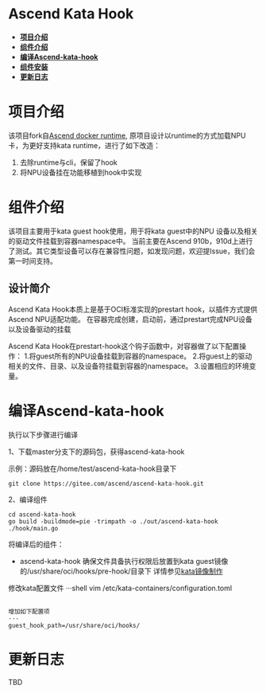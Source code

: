 # Ascend Kata Hook
-  **[项目介绍](#项目介绍)**
-  **[组件介绍](#组件介绍)**
-  **[编译Ascend-kata-hook](#编译Ascend-kata-hook)**
-  **[组件安装](#组件安装)**
-  **[更新日志](#更新日志)**

# 项目介绍
该项目fork自[Ascend docker runtime](https://github.com/Ascend/ascend-docker-runtime), 原项目设计以runtime的方式加载NPU卡，为更好支持kata runtime，进行了如下改造：
1. 去除runtime与cli，保留了hook
2. 将NPU设备挂在功能移植到hook中实现

# 组件介绍
该项目主要用于kata guest hook使用，用于将kata guest中的NPU 设备以及相关的驱动文件挂载到容器namespace中。
当前主要在Ascend 910b，910d上进行了测试。其它类型设备可以存在兼容性问题，如发现问题，欢迎提Issue，我们会第一时间支持。

## 设计简介

Ascend Kata Hook本质上是基于OCI标准实现的prestart hook，以插件方式提供Ascend NPU适配功能。
在容器完成创建，启动前，通过prestart完成NPU设备以及设备驱动的挂载


Ascend Kata Hook在prestart-hook这个钩子函数中，对容器做了以下配置操作：
1.将guest所有的NPU设备挂载到容器的namespace。
2.将guest上的驱动相关的文件、目录、以及设备符挂载到容器的namespace。
3.设置相应的环境变量。

# 编译Ascend-kata-hook
执行以下步骤进行编译

 1、下载master分支下的源码包，获得ascend-kata-hook
 
示例：源码放在/home/test/ascend-kata-hook目录下

```shell
git clone https://gitee.com/ascend/ascend-kata-hook.git
```

2、编译组件

```shell
cd ascend-kata-hook
go build -buildmode=pie -trimpath -o ./out/ascend-kata-hook ./hook/main.go
```

将编译后的组件：
- ascend-kata-hook
确保文件具备执行权限后放置到kata guest镜像的/usr/share/oci/hooks/pre-hook/目录下
详情参见[kata镜像制作](https://ai-study-room.github.io/docs/kata-npu/get-started/build/)

修改kata配置文件 
···shell
vim /etc/kata-containers/configuration.toml
```

增加如下配置项
···
guest_hook_path=/usr/share/oci/hooks/
```


# 更新日志
TBD
